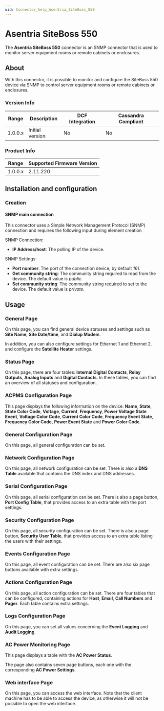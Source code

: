 ```yaml
---
uid: Connector_help_Asentria_SiteBoss_550
---
```


# Asentria SiteBoss 550

The **Asentria SiteBoss 550** connector is an SNMP connector that is used to monitor server equipment rooms or remote cabinets or enclosures.

## About

With this connector, it is possible to monitor and configure the SiteBoss 550 device via SNMP to control server equipment rooms or remote cabinets or enclosures.

### Version Info

| Range | Description | DCF Integration | Cassandra Compliant |
|------------------|-----------------|---------------------|-------------------------|
| 1.0.0.x          | Initial version | No                  | No                      |

### Product Info

| Range | Supported Firmware Version |
|------------------|-----------------------------|
| 1.0.0.x          | 2.11.220                    |

## Installation and configuration

### Creation

#### SNMP main connection

This connector uses a Simple Network Management Protocol (SNMP) connection and requires the following input during element creation

SNMP Connection:

- **IP Address/host**: The polling IP of the device.

SNMP Settings:

- **Port number**: The port of the connection device, by default *161.*
- **Get community string**: The community string required to read from the device. The default value is *public*.
- **Set community string**: The community string required to set to the device. The default value is *private*.

## Usage

### General Page

On this page, you can find general device statuses and settings such as **Site Name**, **Site Date/time**, and **Dialup Modem**.

In addition, you can also configure settings for Ethernet 1 and Ethernet 2, and configure the **Satellite Heater** settings.

### Status Page

On this page, there are four tables: **Internal Digital Contacts**, **Relay Outputs**, **Analog Inputs** and **Digital Contacts**. In these tables, you can find an overview of all statuses and configuration.

### ACPMS Configuration Page

This page displays the following information on the device: **Name**, **State**, **State Color Code**, **Voltage**, **Current**, **Frequency**, **Power Voltage State Event**, **Voltage Color Code**, **Current Color Code**, **Frequency Event State**, **Frequency Color Code**, **Power Event State** and **Power Color Code**.

### General Configuration Page

On this page, all general configuration can be set.

### Network Configuration Page

On this page, all network configuration can be set. There is also a **DNS Table** available that contains the DNS index and DNS addresses.

### Serial Configuration Page

On this page, all serial configuration can be set. There is also a page button, **Port Config Table**, that provides access to an extra table with the port settings.

### Security Configuration Page

On this page, all security configuration can be set. There is also a page button, **Security User Table**, that provides access to an extra table listing the users with their settings.

### Events Configuration Page

On this page, all event configuration can be set. There are also six page buttons available with extra settings.

### Actions Configuration Page

On this page, all action configuration can be set. There are four tables that can be configured, containing actions for **Host**, **Email**, **Call Numbers** and **Pager**. Each table contains extra settings.

### Logs Configuration Page

On this page, you can set all values concerning the **Event Logging** and **Audit Logging**.

### AC Power Monitoring Page

This page displays a table with the **AC Power Status**.

The page also contains seven page buttons, each one with the corresponding **AC Power Settings**.

### Web interface Page

On this page, you can access the web interface. Note that the client machine has to be able to access the device, as otherwise it will not be possible to open the web interface.
